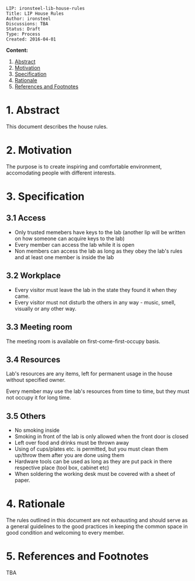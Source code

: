 ```
LIP: ironsteel-lib-house-rules
Title: LIP House Rules 
Author: ironsteel
Discussions: TBA 
Status: Draft
Type: Process
Created: 2016-04-01
```


**Content:**

1. [Abstract](#1-abstract)
2. [Motivation](#2-motivation)
3. [Specification](#3-specification)
4. [Rationale](#4-rationale)
5. [References and Footnotes](#5-references-and-footnotes)


# 1. Abstract

This document describes the house rules.

# 2. Motivation

The purpose is to create inspiring and comfortable environment, accomodating people with different interests.



# 3. Specification

## 3.1 Access

* Only trusted memebers have keys to the lab (another lip will be written on how someone can acquire keys to the lab)
* Every member can access the lab while it is open
* Non members can access the lab as long as they obey the lab's rules and at least one member is inside the lab

## 3.2 Workplace

* Every visitor must leave the lab in the state they found it when they came.
* Every visitor must not disturb the others in any way - music, smell, visually or any other way.

## 3.3 Meeting room

The meeting room is available on first-come-first-occupy basis.

## 3.4 Resources

Lab's resources are any items, left for permanent usage in the house without specified owner.

Every member may use the lab's resources from time to time, but they must not occupy it for long time.

## 3.5 Others

* No smoking inside
* Smoking in front of the lab is only allowed when the front door is closed
* Left over food and drinks must be thrown away
* Using of cups/plates etc. is permitted, but you must clean them up/throw them after you are done using them
* Hardware tools can be used as long as they are put pack in there respective place (tool box, cabinet etc)
* When soldering the working desk must be covered with a sheet of paper.

# 4. Rationale

The rules outlined in this document are not exhausting and should serve as a general guidelines to the good practices in keeping the common space in good condition and welcoming to every member.


# 5. References and Footnotes

TBA
